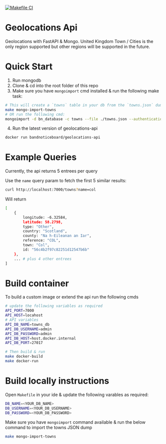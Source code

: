 [![Makefile CI](https://github.com/joegasewicz/geolocations-api/actions/workflows/makefile.yml/badge.svg)](https://github.com/joegasewicz/geolocations-api/actions/workflows/makefile.yml)
# Geolocations Api
Geolocations with FastAPI  &amp; Mongo. United Kingdom Town / Cities is the only region supported but other regions will be supported in the future.

# Quick Start
1. Run mongodb
2. Clone & cd into the root folder of this repo
3. Make sure you have `mongoimport` cmd installed & run the following make task:
```bash
# This will create a `towns` table in your db from the `towns.json` dump
make mongo-import-towns
# OR run the following cmd:
mongoimport -d bn_database -c towns --file ./towns.json --authenticationDatabase admin --username <YOUR_USERNAME> --password <YOUR_PASSWORD> --host localhost --port 27017
```
4. Run the latest version of geolocations-api
```bash
docker run bandnoticeboard/geolocations-api
```
# Example Queries
Currently, the api returns 5 entrees per query

Use the `name` query param to fetch the first 5 similar results:
```bash
curl http://localhost:7000/towns?name=col
```
Will return 
```bash
[
    {
        longitude: -6.32584,
        latitude: 58.2798,
        type: "Other",
        country: "Scotland",
        county: "Na h-Eileanan an Iar",
        reference: "COL",
        town: "Col",
        id: "56c4b2f97c82251d12547b6b"
    },
    ... # plus 4 other entrees
]
```

# Build container
To build a custom image or extend the api run the following cmds
```bash
# update the following variables as required
API_PORT=7000
API_HOST=locahost
# API variables
API_DB_NAME=towns_db
API_DB_USERNAME=admin
API_DB_PASSWORD=admin
API_DB_HOST=host.docker.internal
API_DB_PORT=27017

# Then build & run
make docker-build
make docker-run
```

# Build locally instructions
Open `Makefile` in your ide & update the following varables as required:
```bash
DB_NAME=<YOUR_DB_NAME>
DB_USERNAME=<YOUR_DB_USERNAME>
DB_PASSWORD=<YOUR_DB_PASSWORD>
```

Make sure you have `mongoimport` command available & run the below command to import the towns JSON dump
```bash
make mongo-import-towns
```
